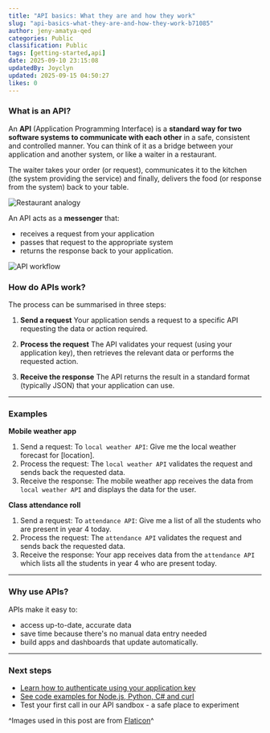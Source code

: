 ```yaml
---
title: "API basics: What they are and how they work"
slug: "api-basics-what-they-are-and-how-they-work-b71085"
author: jeny-amatya-qed
categories: Public
classification: Public
tags: [getting-started,api]
date: 2025-09-10 23:15:08 
updatedBy: Joyclyn
updated: 2025-09-15 04:50:27 
likes: 0
---
```


### What is an API?
An **API** (Application Programming Interface) is a **standard way for two software systems to communicate with each other** in a safe, consistent and controlled manner. You can think of it as a bridge between your application and another system, or like a waiter in a restaurant.

The waiter takes your order (or request), communicates it to the kitchen (the system providing the service) and finally, delivers the food (or response from the system) back to your table. 

 ![Restaurant analogy](https://sadevportal3.blob.core.windows.net/root/post/API-kitchen-analogy.svg)

An API acts as a **messenger** that:  
- receives a request from your application
- passes that request to the appropriate system  
- returns the response back to your application.  

![API workflow](https://sadevportal3.blob.core.windows.net/root/post/what-is-an-api.svg)

### How do APIs work?
The process can be summarised in three steps:
1. **Send a request**
Your application sends a request to a specific API requesting the data or action required. 

2. **Process the request**
The API validates your request (using your application key), then retrieves the relevant data or performs the requested action.

3. **Receive the response**
The API returns the result in a standard format (typically JSON) that your application can use.

---
### Examples
**Mobile weather app**
1. Send a request: To `local weather API`: Give me the local weather forecast for [location].
2. Process the request: The `local weather API` validates the request and sends back the requested data.
3. Receive the response: The mobile weather app receives the data from `local weather API` and displays the data for the user.

**Class attendance roll**
1. Send a request: To `attendance API`: Give me a list of all the students who are present in year 4 today.
2. Process the request: The `attendance API` validates the request and sends back the requested data.
3. Receive the response: Your app receives data from the `attendance API` which lists all the students in year 4 who are present today.

---
### Why use APIs?
APIs make it easy to:
- access up-to-date, accurate data
- save time because there's no manual data entry needed
- build apps and dashboards that update automatically.

---
### Next steps
- [Learn how to authenticate using your application key](/public/setting-up-and-managing-your-application-key-57837c/)
- [See code examples for Node.js, Python, C# and curl](/public/code-examples-of-connecting-your-app-661a99/)
- Test your first call in our API sandbox - a safe place to experiment

^Images used in this post are from [Flaticon](https://www.flaticon.com/free-icons/)^
